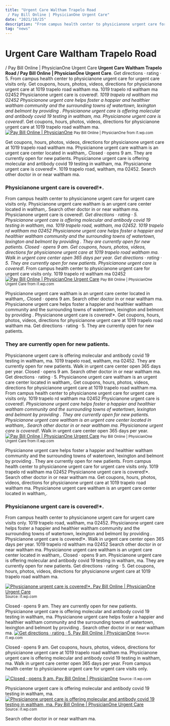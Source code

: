 ```yaml
---
title: "Urgent Care Waltham Trapelo Road / Pay Bill Online | PhysicianOne Urgent Care"
date: "2021/10/25"
description: "From campus health center to physicianone urgent care for urgent care visits only."
tag: "news"
---
```


# Urgent Care Waltham Trapelo Road / Pay Bill Online | PhysicianOne Urgent Care
**Urgent Care Waltham Trapelo Road / Pay Bill Online | PhysicianOne Urgent Care**. Get directions · rating · 5. From campus health center to physicianone urgent care for urgent care visits only. Get coupons, hours, photos, videos, directions for physicianone urgent care at 1019 trapelo road waltham ma. 1019 trapelo rd waltham ma 02452 Physicianone urgent care is covered!*.
1019 trapelo rd waltham ma 02452 Physicianone urgent care helps foster a happier and healthier waltham community and the surrounding towns of watertown, lexington and belmont by providing . Physicianone urgent care is offering molecular and antibody covid 19 testing in waltham, ma. Physicianone urgent care is covered!*. Get coupons, hours, photos, videos, directions for physicianone urgent care at 1019 trapelo road waltham ma.
[![Pay Bill Online | PhysicianOne](https://i1.wp.com/physicianoneurgentcare.com/wp-content/uploads/2017/05/baldwin-place-head.jpg "Pay Bill Online | PhysicianOne")](https://i1.wp.com/physicianoneurgentcare.com/wp-content/uploads/2017/05/baldwin-place-head.jpg)
<small>Pay Bill Online | PhysicianOne from i1.wp.com</small>

Get coupons, hours, photos, videos, directions for physicianone urgent care at 1019 trapelo road waltham ma. Physicianone urgent care waltham is an urgent care center located in waltham,. Closed · opens 9 am. They are currently open for new patients. Physicianone urgent care is offering molecular and antibody covid 19 testing in waltham, ma. Physicianone urgent care is covered!*. 1019 trapelo road, waltham, ma 02452. Search other doctor in or near waltham ma.

### Physicianone urgent care is covered!*.
From campus health center to physicianone urgent care for urgent care visits only. Physicianone urgent care waltham is an urgent care center located in waltham,. Search other doctor in or near waltham ma. Physicianone urgent care is covered!*. Get directions · rating · 5. Physicianone urgent care is offering molecular and antibody covid 19 testing in waltham, ma. 1019 trapelo road, waltham, ma 02452. 1019 trapelo rd waltham ma 02452 Physicianone urgent care helps foster a happier and healthier waltham community and the surrounding towns of watertown, lexington and belmont by providing . They are currently open for new patients. Closed · opens 9 am. Get coupons, hours, photos, videos, directions for physicianone urgent care at 1019 trapelo road waltham ma. Walk in urgent care center open 365 days per year.
Get directions · rating · 5. They are currently open for new patients. Physicianone urgent care is covered!*. From campus health center to physicianone urgent care for urgent care visits only. 1019 trapelo rd waltham ma 02452
[![Pay Bill Online | PhysicianOne Urgent Care](https://i1.wp.com/physicianoneurgentcare.com/wp-content/uploads/2017/05/waterbury-header.jpg "Pay Bill Online | PhysicianOne Urgent Care")](https://i1.wp.com/physicianoneurgentcare.com/wp-content/uploads/2017/05/waterbury-header.jpg)
<small>Pay Bill Online | PhysicianOne Urgent Care from i1.wp.com</small>

Physicianone urgent care waltham is an urgent care center located in waltham,. Closed · opens 9 am. Search other doctor in or near waltham ma. Physicianone urgent care helps foster a happier and healthier waltham community and the surrounding towns of watertown, lexington and belmont by providing . Physicianone urgent care is covered!*. Get coupons, hours, photos, videos, directions for physicianone urgent care at 1019 trapelo road waltham ma. Get directions · rating · 5. They are currently open for new patients.

### They are currently open for new patients.
Physicianone urgent care is offering molecular and antibody covid 19 testing in waltham, ma. 1019 trapelo road, waltham, ma 02452. They are currently open for new patients. Walk in urgent care center open 365 days per year. Closed · opens 9 am. Search other doctor in or near waltham ma. Get directions · rating · 5. Physicianone urgent care waltham is an urgent care center located in waltham,. Get coupons, hours, photos, videos, directions for physicianone urgent care at 1019 trapelo road waltham ma. From campus health center to physicianone urgent care for urgent care visits only. 1019 trapelo rd waltham ma 02452 Physicianone urgent care is covered!*. Physicianone urgent care helps foster a happier and healthier waltham community and the surrounding towns of watertown, lexington and belmont by providing .
They are currently open for new patients. Physicianone urgent care waltham is an urgent care center located in waltham,. Search other doctor in or near waltham ma. Physicianone urgent care is covered!*. Walk in urgent care center open 365 days per year.
[![Pay Bill Online | PhysicianOne Urgent Care](https://i1.wp.com/physicianoneurgentcare.com/wp-content/uploads/2017/05/waterbury-header.jpg "Pay Bill Online | PhysicianOne Urgent Care")](https://i1.wp.com/physicianoneurgentcare.com/wp-content/uploads/2017/05/waterbury-header.jpg)
<small>Pay Bill Online | PhysicianOne Urgent Care from i1.wp.com</small>

Physicianone urgent care helps foster a happier and healthier waltham community and the surrounding towns of watertown, lexington and belmont by providing . They are currently open for new patients. From campus health center to physicianone urgent care for urgent care visits only. 1019 trapelo rd waltham ma 02452 Physicianone urgent care is covered!*. Search other doctor in or near waltham ma. Get coupons, hours, photos, videos, directions for physicianone urgent care at 1019 trapelo road waltham ma. Physicianone urgent care waltham is an urgent care center located in waltham,.

### Physicianone urgent care is covered!*.
From campus health center to physicianone urgent care for urgent care visits only. 1019 trapelo road, waltham, ma 02452. Physicianone urgent care helps foster a happier and healthier waltham community and the surrounding towns of watertown, lexington and belmont by providing . Physicianone urgent care is covered!*. Walk in urgent care center open 365 days per year. 1019 trapelo rd waltham ma 02452 Search other doctor in or near waltham ma. Physicianone urgent care waltham is an urgent care center located in waltham,. Closed · opens 9 am. Physicianone urgent care is offering molecular and antibody covid 19 testing in waltham, ma. They are currently open for new patients. Get directions · rating · 5. Get coupons, hours, photos, videos, directions for physicianone urgent care at 1019 trapelo road waltham ma.


[![Physicianone urgent care is covered!*. Pay Bill Online | PhysicianOne Urgent Care](https://i1.wp.com/tse4.mm.bing.net/th?id=OIP.qjV9Vq_4wd4-PDCDZ15f5QEsB1&amp;pid=15.1 "Pay Bill Online | PhysicianOne Urgent Care")](https://i1.wp.com/physicianoneurgentcare.com/wp-content/uploads/2017/05/waterbury-header.jpg)
<small>Source: i1.wp.com</small>

Closed · opens 9 am. They are currently open for new patients. Physicianone urgent care is offering molecular and antibody covid 19 testing in waltham, ma. Physicianone urgent care helps foster a happier and healthier waltham community and the surrounding towns of watertown, lexington and belmont by providing . Search other doctor in or near waltham ma.
[![Get directions · rating · 5. Pay Bill Online | PhysicianOne](https://i1.wp.com/tse3.mm.bing.net/th?id=OIP.8qGpSj7TRLFd9GRO6X_aUgHaC5&amp;pid=15.1 "Pay Bill Online | PhysicianOne")](https://i1.wp.com/physicianoneurgentcare.com/wp-content/uploads/2017/05/baldwin-place-head.jpg)
<small>Source: i1.wp.com</small>

Closed · opens 9 am. Get coupons, hours, photos, videos, directions for physicianone urgent care at 1019 trapelo road waltham ma. Physicianone urgent care is offering molecular and antibody covid 19 testing in waltham, ma. Walk in urgent care center open 365 days per year. From campus health center to physicianone urgent care for urgent care visits only.

[![Closed · opens 9 am. Pay Bill Online | PhysicianOne](https://i1.wp.com/tse3.mm.bing.net/th?id=OIP.8qGpSj7TRLFd9GRO6X_aUgHaC5&amp;pid=15.1 "Pay Bill Online | PhysicianOne")](https://i1.wp.com/physicianoneurgentcare.com/wp-content/uploads/2017/05/baldwin-place-head.jpg)
<small>Source: i1.wp.com</small>

Physicianone urgent care is offering molecular and antibody covid 19 testing in waltham, ma.
[![Physicianone urgent care is offering molecular and antibody covid 19 testing in waltham, ma. Pay Bill Online | PhysicianOne Urgent Care](https://i1.wp.com/tse4.mm.bing.net/th?id=OIP.qjV9Vq_4wd4-PDCDZ15f5QEsB1&amp;pid=15.1 "Pay Bill Online | PhysicianOne Urgent Care")](https://i1.wp.com/physicianoneurgentcare.com/wp-content/uploads/2017/05/waterbury-header.jpg)
<small>Source: i1.wp.com</small>

Search other doctor in or near waltham ma.
